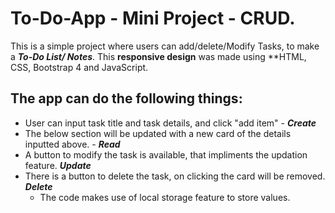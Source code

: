 # To-Do-App - Mini Project - CRUD.
This is a simple project where users can add/delete/Modify Tasks, to make a **_To-Do List/ Notes_**. This **responsive design** was made using **HTML, CSS, Bootstrap 4 and JavaScript.
## The app can do the following things:
* User can input task title and task details, and click "add item" - **_Create_**
* The below section will be updated with a new card of the details inputted above. - **_Read_**
* A button to modify the task is available, that impliments the updation feature. **_Update_**
* There is a button to delete the task, on clicking the card will be removed. **_Delete_**
  * The code makes use of local storage feature to store values.
